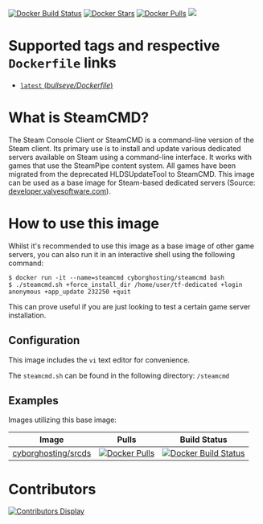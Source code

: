 [![Docker Build Status](https://img.shields.io/docker/cloud/build/cyborghosting/steamcmd.svg)](https://hub.docker.com/r/cyborghosting/steamcmd/) [![Docker Stars](https://img.shields.io/docker/stars/cyborghosting/steamcmd.svg)](https://hub.docker.com/r/cyborghosting/steamcmd/) [![Docker Pulls](https://img.shields.io/docker/pulls/cyborghosting/steamcmd.svg)](https://hub.docker.com/r/cyborghosting/steamcmd/) [![](https://img.shields.io/docker/image-size/cyborghosting/steamcmd)](https://img.shields.io/docker/image-size/cyborghosting/steamcmd)
# Supported tags and respective `Dockerfile` links
  -	[`latest`  (*bullseye/Dockerfile*)](https://github.com/cyborg-hosting/steamcmd/blob/master/bullseye/Dockerfile)

# What is SteamCMD?
The Steam Console Client or SteamCMD is a command-line version of the Steam client. Its primary use is to install and update various dedicated servers available on Steam using a command-line interface. It works with games that use the SteamPipe content system. All games have been migrated from the deprecated HLDSUpdateTool to SteamCMD. This image can be used as a base image for Steam-based dedicated servers (Source: [developer.valvesoftware.com](https://developer.valvesoftware.com/wiki/SteamCMD)).

# How to use this image
Whilst it's recommended to use this image as a base image of other game servers, you can also run it in an interactive shell using the following command:
```console
$ docker run -it --name=steamcmd cyborghosting/steamcmd bash
$ ./steamcmd.sh +force_install_dir /home/user/tf-dedicated +login anonymous +app_update 232250 +quit
```
This can prove useful if you are just looking to test a certain game server installation.

## Configuration
This image includes the `vi` text editor for convenience. 

The `steamcmd.sh` can be found in the following directory: `/steamcmd`

## Examples
Images utilizing this base image:

| Image  | Pulls | Build Status |
| ------------- | ------------- | ------------- |
| [cyborghosting/srcds](https://hub.docker.com/r/cyborghosting/srcds/) | [![Docker Pulls](https://img.shields.io/docker/pulls/cyborghosting/srcds.svg)](https://hub.docker.com/r/cyborghosting/srcds/) | [![Docker Build Status](https://img.shields.io/docker/cloud/build/cyborghosting/srcds)](https://hub.docker.com/r/cyborghosting/srcds/) |

# Contributors
[![Contributors Display](https://badges.pufler.dev/contributors/cyborg-hosting/steamcmd?size=50&padding=5&bots=false)](https://github.com/cyborg-hosting/steamcmd/graphs/contributors)
